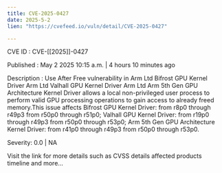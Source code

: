 ```yaml
---
title: CVE-2025-0427
date: 2025-5-2
lien: "https://cvefeed.io/vuln/detail/CVE-2025-0427"

---
```


CVE ID : CVE-[[2025]]-0427

Published :  May 2
2025
10:15 a.m. | 4 hours
10 minutes ago

Description : Use After Free vulnerability in Arm Ltd Bifrost GPU Kernel Driver
Arm Ltd Valhall GPU Kernel Driver
Arm Ltd Arm 5th Gen GPU Architecture Kernel Driver allows a local non-privileged user process to perform valid GPU processing operations to gain access to already freed memory.This issue affects Bifrost GPU Kernel Driver: from r8p0 through r49p3
from r50p0 through r51p0; Valhall GPU Kernel Driver: from r19p0 through r49p3
from r50p0 through r53p0; Arm 5th Gen GPU Architecture Kernel Driver: from r41p0 through r49p3
from r50p0 through r53p0.

Severity: 0.0 | NA

Visit the link for more details
such as CVSS details
affected products
timeline
and more...
